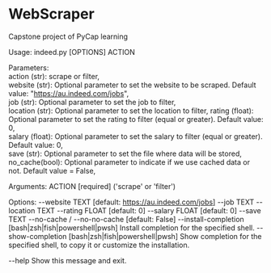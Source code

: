# WebScraper
Capstone project of PyCap learning

Usage: indeed.py [OPTIONS] ACTION

  Parameters:     
  action (str): scrape or filter,     
  website (str): Optional parameter to set the website to be scraped. Default value: "https://au.indeed.com/jobs",     
  job (str): Optional parameter to set the job to filter,     
  location (str): Optional parameter to set the location to filter, 
  rating (float): Optional parameter to set the rating to filter (equal or greater). Default value: 0,     
  salary (float): Optional parameter to set the salary to filter (equal or greater). Default value: 0,  
  save (str): Optional parameter to set the file where data will be stored,     
  no_cache(bool): Optional parameter to indicate if we use cached data or not. Default value = False,

Arguments:
  ACTION  [required] ('scrape' or 'filter')

Options:
  --website TEXT                  [default: https://au.indeed.com/jobs]
  --job TEXT
  --location TEXT
  --rating FLOAT                  [default: 0]
  --salary FLOAT                  [default: 0]
  --save TEXT
  --no-cache / --no-no-cache      [default: False]
  --install-completion [bash|zsh|fish|powershell|pwsh]
                                  Install completion for the specified shell.
  --show-completion [bash|zsh|fish|powershell|pwsh]
                                  Show completion for the specified shell, to
                                  copy it or customize the installation.

  --help                          Show this message and exit.
